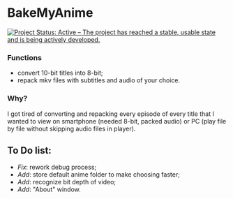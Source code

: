 BakeMyAnime
===========

[![Project Status: Active – The project has reached a stable, usable state and is being actively developed.](http://www.repostatus.org/badges/latest/active.svg)](http://www.repostatus.org/#active)

### Functions
* convert 10-bit titles into 8-bit;
* repack mkv files with subtitles and audio of your choice.

### Why?
I got tired of converting and repacking every episode of every title that I wanted to view on smartphone (needed 8-bit, packed audio) or PC (play file by file without skipping audio files in player).

## To Do list:
* *Fix*: rework debug process;
* *Add*: store default anime folder to make choosing faster;
* *Add*: recognize bit depth of video;
* *Add*: "About" window.
